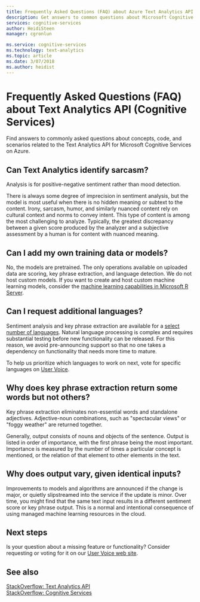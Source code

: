 ```yaml
---
title: Frequently Asked Questions (FAQ) about Azure Text Analytics API | Microsoft Docs
description: Get answers to common questions about Microsoft Cognitive Services Text Analytics API on Azure.
services: cognitive-services
author: HeidiSteen
manager: cgronlun

ms.service: cognitive-services
ms.technology: text-analytics
ms.topic: article
ms.date: 3/07/2018
ms.author: heidist
---
```


# Frequently Asked Questions (FAQ) about Text Analytics API (Cognitive Services)
 
 Find answers to commonly asked questions about concepts, code, and scenarios related to the Text Analytics API for Microsoft Cognitive Services on Azure.

## Can Text Analytics identify sarcasm?

Analysis is for positive-negative sentiment rather than mood detection.

There is always some degree of imprecision in sentiment analysis, but the model is most useful when there is no hidden meaning or subtext to the content. Irony, sarcasm, humor, and similarly nuanced content rely on cultural context and norms to convey intent. This type of content is among the most challenging to analyze. Typically, the greatest discrepancy between a given score produced by the analyzer and a subjective assessment by a human is for content with nuanced meaning.

## Can I add my own training data or models?

No, the models are pretrained. The only operations available on uploaded data are scoring, key phrase extraction, and language detection. We do not host custom models. If you want to create and host custom machine learning models, consider the [machine learning capabilities in Microsoft R Server](https://docs.microsoft.com/r-server/r/concept-what-is-the-microsoftml-package).

## Can I request additional languages?

Sentiment analysis and key phrase extraction are available for a [select number of languages](text-analytics-supported-languages.md). Natural language processing is complex and requires substantial testing before new functionality can be released. For this reason, we avoid pre-announcing support so that no one takes a dependency on functionality that needs more time to mature. 

To help us prioritize which languages to work on next, vote for specific languages on [User Voice](https://cognitive.uservoice.com/forums/555922-text-analytics). 

## Why does key phrase extraction return some words but not others?

Key phrase extraction eliminates non-essential words and standalone adjectives. Adjective-noun combinations, such as "spectacular views" or "foggy weather" are returned together. 

Generally, output consists of nouns and objects of the sentence. Output is listed in order of importance, with the first phrase being the most important. Importance is measured by the number of times a particular concept is mentioned, or the relation of that element to other elements in the text.

## Why does output vary, given identical inputs?

Improvements to models and algorithms are announced if the change is major, or quietly slipstreamed into the service if the update is minor. Over time, you might find that the same text input results in a different sentiment score or key phrase output. This is a normal and intentional consequence of using managed machine learning resources in the cloud.

## Next steps

Is your question about a missing feature or functionality? Consider requesting or voting for it on our [User Voice web site](https://cognitive.uservoice.com/).

## See also

 [StackOverflow: Text Analytics API](https://stackoverflow.com/questions/tagged/text-analytics-api)   
 [StackOverflow: Cognitive Services](http://stackoverflow.com/questions/tagged/microsoft-cognitive)
